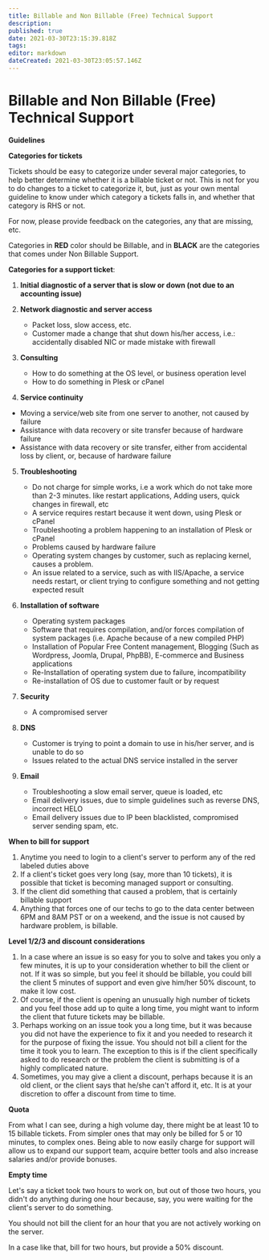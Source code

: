 ```yaml
---
title: Billable and Non Billable (Free) Technical Support
description: 
published: true
date: 2021-03-30T23:15:39.818Z
tags: 
editor: markdown
dateCreated: 2021-03-30T23:05:57.146Z
---
```


# Billable and Non Billable (Free) Technical Support


**Guidelines**

**Categories for tickets**

Tickets should be easy to categorize under several major categories, to help better determine whether it is a billable ticket or not. This is not for you to do changes to a ticket to categorize it, but, just as your own mental guideline to know under which category a tickets falls in, and whether that category is RHS or not.

For now, please provide feedback on the categories, any that are missing, etc.

Categories in **RED** color should be Billable, and in **BLACK** are the categories that comes under Non Billable Support.

**Categories for a support ticket**:

1. **Initial diagnostic of a server that is slow or down (not due to an accounting issue)**


1. **Network diagnostic and server access**
   -  Packet loss, slow access, etc.
   - Customer made a change that shut down his/her access, i.e.:    accidentally disabled NIC or made mistake with firewall
 
1. **Consulting**

   - How to do something at the OS level, or business operation level
   - How to do something in Plesk or cPanel

1. **Service continuity**

-    Moving a service/web site from one server to another, not caused by failure
-    Assistance with data recovery or site transfer because of hardware failure 
-    Assistance with data recovery or site transfer, either from accidental loss by client, or, because of hardware failure
 
5. **Troubleshooting**

   -  Do not charge for simple works, i.e a work which do not take more than 2-3 minutes. like restart applications, Adding users, quick changes in firewall, etc 
   -  A service requires restart because it went down, using Plesk or cPanel
   -  Troubleshooting a problem happening to an installation of Plesk or cPanel
   -  Problems caused by hardware failure
   - Operating system changes by customer, such as replacing kernel, causes a problem.
   - An issue related to a service, such as with IIS/Apache, a service needs restart, or client trying to configure something and not getting expected result
 
1. **Installation of software**

   -  Operating system packages
   -  Software that requires compilation, and/or forces compilation of system packages (i.e. Apache because of a new compiled PHP)
   -  Installation of Popular Free Content management, Blogging (Such as Wordpress, Joomla, Drupal, PhpBB), E-commerce and Business applications
   -  Re-Installation of operating system due to failure, incompatibility
   -  Re-installation of OS due to customer fault or by request
   

1.  **Security**

    -  A compromised server
 
8. **DNS**

   -  Customer is trying to point a domain to use in his/her server, and is unable to do so
   -  Issues related to the actual DNS service installed in the server
 
9. **Email**

   -  Troubleshooting a slow email server, queue is loaded, etc
   -  Email delivery issues, due to simple guidelines such as reverse DNS, incorrect HELO
   -  Email delivery issues due to IP been blacklisted, compromised server sending spam, etc.
   

**When to bill for support**

1. Anytime you need to login to a client's server to perform any of the red labeled duties above
1. If a client's ticket goes very long (say, more than 10 tickets), it is possible that ticket is becoming managed support or consulting.
1. If the client did something that caused a problem, that is certainly billable support
1. Anything that forces one of our techs to go to the data center between 6PM and 8AM PST or on a weekend, and the issue is not caused by hardware problem, is billable.

**Level 1/2/3 and discount considerations**

1. In a case where an issue is so easy for you to solve and takes you only a few minutes, it is up to your consideration whether to bill the client or not. If it was so simple, but you feel it should be billable, you could bill the client 5 minutes of support and even give him/her 50% discount, to make it low cost.
1. Of course, if the client is opening an unusually high number of tickets and you feel those add up to quite a long time, you might want to inform the client that future tickets may be billable.
1. Perhaps working on an issue took you a long time, but it was because you did not have the experience to fix it and you needed to research it for the purpose of fixing the issue. You should not bill a client for the time it took you to learn. The exception to this is if the client specifically asked to do research or the problem the client is submitting is of a highly complicated nature.
1. Sometimes, you may give a client a discount, perhaps because it is an old client, or the client says that he/she can't afford it, etc. It is at your discretion to offer a discount from time to time.

**Quota**

From what I can see, during a high volume day, there might be at least 10 to 15 billable tickets. From simpler ones that may only be billed for 5 or 10 minutes, to complex ones. Being able to now easily charge for support will allow us to expand our support team, acquire better tools and also increase salaries and/or provide bonuses.

**Empty time**

Let's say a ticket took two hours to work on, but out of those two hours, you didn't do anything during one hour because, say, you were waiting for the client's server to do something.

You should not bill the client for an hour that you are not actively working on the server.

In a case like that, bill for two hours, but provide a 50% discount.